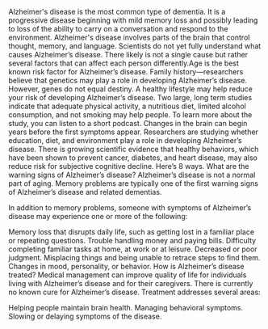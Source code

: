 Alzheimer's disease is the most common type of dementia. It is a progressive disease beginning with mild memory loss and possibly leading to loss of the ability to carry on a conversation and respond to the environment. Alzheimer's disease involves parts of the brain that control thought, memory, and language.
Scientists do not yet fully understand what causes Alzheimer’s disease. There likely is not a single cause but rather several factors that can affect each person differently.Age is the best known risk factor for Alzheimer’s disease.
Family history—researchers believe that genetics may play a role in developing Alzheimer’s disease. However, genes do not equal destiny. A healthy lifestyle may help reduce your risk of developing Alzheimer’s disease. Two large, long term studies indicate that adequate physical activity, a nutritious diet, limited alcohol consumption, and not smoking may help people. To learn more about the study, you can listen to a short podcast.
Changes in the brain can begin years before the first symptoms appear.
Researchers are studying whether education, diet, and environment play a role in developing Alzheimer’s disease.
There is growing scientific evidence that healthy behaviors, which have been shown to prevent cancer, diabetes, and heart disease, may also reduce risk for subjective cognitive decline. Here’s 8 ways.
What are the warning signs of Alzheimer’s disease?
Alzheimer’s disease is not a normal part of aging. Memory problems are typically one of the first warning signs of Alzheimer’s disease and related dementias.

In addition to memory problems, someone with symptoms of Alzheimer’s disease may experience one or more of the following:

Memory loss that disrupts daily life, such as getting lost in a familiar place or repeating questions.
Trouble handling money and paying bills.
Difficulty completing familiar tasks at home, at work or at leisure.
Decreased or poor judgment.
Misplacing things and being unable to retrace steps to find them.
Changes in mood, personality, or behavior.
How is Alzheimer’s disease treated?
Medical management can improve quality of life for individuals living with Alzheimer’s disease and for their caregivers. There is currently no known cure for Alzheimer’s disease. Treatment addresses several areas:

Helping people maintain brain health.
Managing behavioral symptoms.
Slowing or delaying symptoms of the disease.
